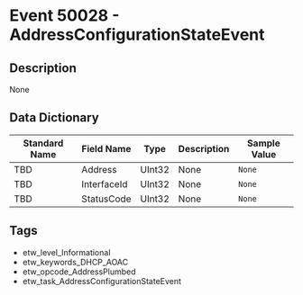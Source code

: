 # Event 50028 - AddressConfigurationStateEvent

## Description
None

## Data Dictionary
|Standard Name|Field Name|Type|Description|Sample Value|
|---|---|---|---|---|
|TBD|Address|UInt32|None|`None`|
|TBD|InterfaceId|UInt32|None|`None`|
|TBD|StatusCode|UInt32|None|`None`|

## Tags
* etw_level_Informational
* etw_keywords_DHCP_AOAC
* etw_opcode_AddressPlumbed
* etw_task_AddressConfigurationStateEvent